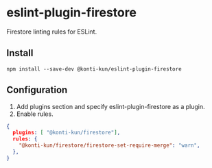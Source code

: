 # eslint-plugin-firestore

Firestore linting rules for ESLint.

## Install

```
npm install --save-dev @konti-kun/eslint-plugin-firestore 
```

## Configuration

1. Add plugins section and specify eslint-plugin-firestore as a plugin.
2. Enable rules.

```json
{
  plugins: [ "@konti-kun/firestore"],
  rules: {
    "@konti-kun/firestore/firestore-set-require-merge": "warn",
  },
}
```

